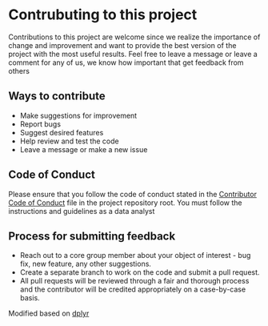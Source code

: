 # Contrubuting to this project

Contributions to this project are welcome since we realize the importance of change and improvement and want to provide the best version of the project with the most useful results. Feel free to leave a message or leave a comment for any of us, we know how important that get feedback from others

## Ways to contribute

- Make suggestions for improvement
- Report bugs
- Suggest desired features
- Help review and test the code
- Leave a message or make a new issue

## Code of Conduct

Please ensure that you follow the code of conduct stated in the [Contributor Code of
Conduct](CODE_OF_CONDUCT.md) file in the project repository root.
You must follow the instructions and guidelines as a data analyst

## Process for submitting feedback

- Reach out to a core group member about your object of interest - bug fix, new feature, any other suggestions.
- Create a separate branch to work on the code and submit a pull request.
- All pull requests will be reviewed through a fair and thorough process and the contributor will be credited appropriately on a case-by-case basis.

Modified based on [dplyr](https://github.com/tidyverse/dplyr/blob/main/.github/CONTRIBUTING.md)

